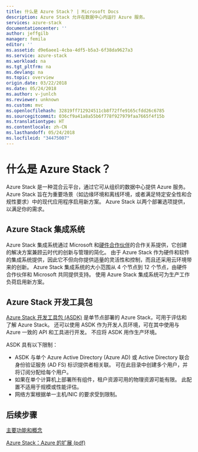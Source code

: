 ```yaml
---
title: 什么是 Azure Stack？ | Microsoft Docs
description: Azure Stack 允许在数据中心内运行 Azure 服务。
services: azure-stack
documentationcenter: ''
author: jeffgilb
manager: femila
editor: ''
ms.assetid: d9e6aee1-4cba-4df5-b5a3-6f38da9627a3
ms.service: azure-stack
ms.workload: na
ms.tgt_pltfrm: na
ms.devlang: na
ms.topic: overview
origin.date: 03/22/2018
ms.date: 05/24/2018
ms.author: v-junlch
ms.reviewer: unknown
ms.custom: mvc
ms.openlocfilehash: 32819ff712924511cb8f72ffe9165cfdd26c6785
ms.sourcegitcommit: 036cf9a41a8a55b6f778f927979faa7665f4f15b
ms.translationtype: HT
ms.contentlocale: zh-CN
ms.lasthandoff: 05/24/2018
ms.locfileid: "34475007"
---
```

# <a name="what-is-azure-stack"></a>什么是 Azure Stack？

Azure Stack 是一种混合云平台，通过它可从组织的数据中心提供 Azure 服务。  Azure Stack 旨在为重要场景（如边缘环境和离线环境，或者满足特定安全性和合规性要求）中的现代应用程序启用新方案。  Azure Stack 以两个部署选项提供，以满足你的需求。

## <a name="azure-stack-integrated-systems"></a>Azure Stack 集成系统
Azure Stack 集成系统通过 Microsoft 和[硬件合作伙伴](https://azure.microsoft.com/overview/azure-stack/integrated-systems/)的合作关系提供，它创建的解决方案兼顾云时代的创新与管理的简化。  由于 Azure Stack 作为硬件和软件的集成系统提供，因此它不但向你提供适量的灵活性和控制，而且还采用云环境带来的创新。  Azure Stack 集成系统的大小范围从 4 个节点到 12 个节点，由硬件合作伙伴和 Microsoft 共同提供支持。  使用 Azure Stack 集成系统可为生产工作负荷启用新方案。    

## <a name="azure-stack-development-kit"></a>Azure Stack 开发工具包
[Azure Stack 开发工具包 (ASDK)](asdk/asdk-what-is.md) 是单节点部署的 Azure Stack，可用于评估和了解 Azure Stack。  还可以使用 ASDK 作为开发人员环境，可在其中使用与 Azure 一致的 API 和工具进行开发。 不应将 ASDK 用作生产环境。

ASDK 具有以下限制：
- ASDK 与单个 Azure Active Directory (Azure AD) 或 Active Directory 联合身份验证服务 (AD FS) 标识提供者相关联。 可在此目录中创建多个用户，并将订阅分配给每个用户。
- 如果在单个计算机上部署所有组件，租户资源可用的物理资源可能有限。 此配置不适用于规模或性能评估。
- 网络方案根据单一主机/NIC 的要求受到限制。  

## <a name="next-steps"></a>后续步骤
[主要功能和概念](azure-stack-key-features.md)

[Azure Stack：Azure 的扩展 (pdf)](https://azure.microsoft.com/resources/azure-stack-an-extension-of-azure/)


<!-- Update_Description: link update -->